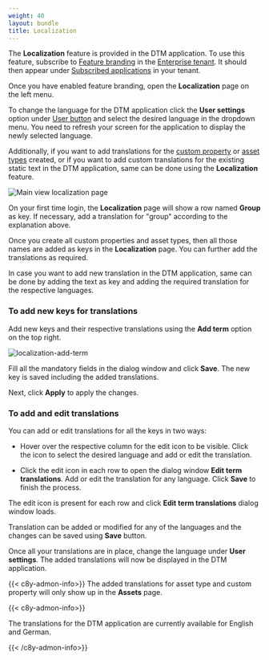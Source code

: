 ```yaml
---
weight: 40
layout: bundle
title: Localization
---
```


The **Localization** feature is provided in the DTM application. To use this feature, subscribe to [Feature branding](/users-guide/enterprise-tenant/#branding) in the [Enterprise tenant](/users-guide/enterprise-tenant/#overview). It should then appear under [Subscribed applications](/users-guide/administration/#subscribed-applications) in your tenant.

Once you have enabled feature branding, open the **Localization** page on the left menu.

To change the language for the DTM application click the **User settings** option under [User button](/users-guide/getting-started/#gui-features) and select the desired language in the dropdown menu. You need to refresh your screen for the application to display the newly selected language.

Additionally, if you want to add translations for the [custom property](/dtm/asset-types/#property-library) or [asset types](/dtm/asset-types/#asset-types) created, or if you want to add custom translations for the existing static text in the DTM application, same can be done using the **Localization** feature.

![Main view localization page](/images/dtm/localization/dtm-localozation-main-page.png)

On your first time login, the **Localization** page will show a row named **Group** as key. If necessary, add a translation for "group" according to the explanation above.

Once you create all custom properties and asset types, then all those names are added as keys in the **Localization** page. You can further add the translations as required.

In case you want to add new translation in the DTM application, same can be done by adding the text as key and adding the required translation for the respective languages.

### To add new keys for translations

Add new keys and their respective translations using the **Add term** option on the top right.


![localization-add-term](/images/dtm/localization/dtm-localization-add-term.png)


Fill all the mandatory fields in the dialog window and click **Save**. The new key is saved including the added translations.

Next, click **Apply** to apply the changes.

### To add and edit translations

 You can add or edit translations for all the keys in two ways:

* Hover over the respective column for the edit icon to be visible. Click the icon to select the desired language and add or edit the translation.

* Click the edit icon in each row to open the dialog window **Edit term translations**. Add or edit the translation for any language. Click **Save** to finish the process.

The edit icon is present for each row and click **Edit term translations** dialog window loads.

Translation can be added or modified for any of the languages and the changes can be saved using **Save** button.


Once all your translations are in place, change the language under **User settings**. The added translations will now be displayed in the DTM application.

{{< c8y-admon-info>}}
The added translations for asset type and custom property will only show up in the **Assets** page.

{{< c8y-admon-info>}}

The translations for the DTM application are currently available for English and German.

{{< /c8y-admon-info>}}
